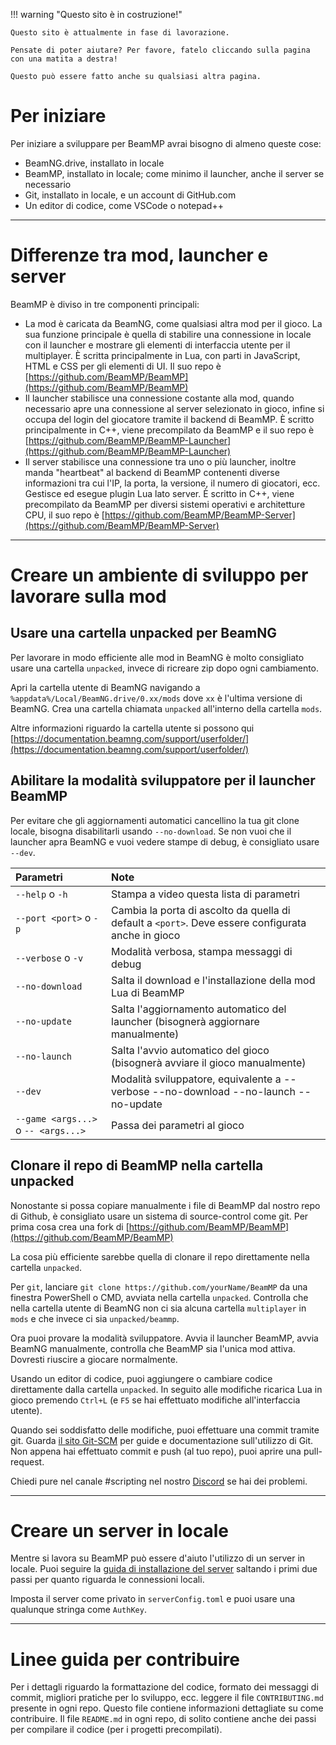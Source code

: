 !!! warning "Questo sito è in costruzione!"

    Questo sito è attualmente in fase di lavorazione.

    Pensate di poter aiutare? Per favore, fatelo cliccando sulla pagina con una matita a destra!

    Questo può essere fatto anche su qualsiasi altra pagina.

# Per iniziare

Per iniziare a sviluppare per BeamMP avrai bisogno di almeno queste cose:

- BeamNG.drive, installato in locale
- BeamMP, installato in locale; come minimo il launcher, anche il server se necessario
- Git, installato in locale, e un account di GitHub.com
- Un editor di codice, come VSCode o notepad++

---
# Differenze tra mod, launcher e server

BeamMP è diviso in tre componenti principali:

- La mod è caricata da BeamNG, come qualsiasi altra mod per il gioco. La sua funzione principale è quella di stabilire una connessione in locale con il launcher e mostrare gli elementi di interfaccia utente per il multiplayer. È scritta principalmente in Lua, con parti in JavaScript, HTML e CSS per gli elementi di UI. Il suo repo è [https://github.com/BeamMP/BeamMP](https://github.com/BeamMP/BeamMP)
- Il launcher stabilisce una connessione costante alla mod, quando necessario apre una connessione al server selezionato in gioco, infine si occupa del login del giocatore tramite il backend di BeamMP. È scritto principalmente in C++, viene precompilato da BeamMP e il suo repo è [https://github.com/BeamMP/BeamMP-Launcher](https://github.com/BeamMP/BeamMP-Launcher)
- Il server stabilisce una connessione tra uno o più launcher, inoltre manda "heartbeat" al backend di BeamMP contenenti diverse informazioni tra cui l'IP, la porta, la versione, il numero di giocatori, ecc. Gestisce ed esegue plugin Lua lato server. È scritto in C++, viene precompilato da BeamMP per diversi sistemi operativi e architetture CPU, il suo repo è [https://github.com/BeamMP/BeamMP-Server](https://github.com/BeamMP/BeamMP-Server)

---
# Creare un ambiente di sviluppo per lavorare sulla mod

## Usare una cartella unpacked per BeamNG

Per lavorare in modo efficiente alle mod in BeamNG è molto consigliato usare una cartella `unpacked`, invece di ricreare zip dopo ogni cambiamento.

Apri la cartella utente di BeamNG navigando a `%appdata%/Local/BeamNG.drive/0.xx/mods` dove `xx` è l'ultima versione di BeamNG.
Crea una cartella chiamata `unpacked` all'interno della cartella `mods`.

Altre informazioni riguardo la cartella utente si possono qui [https://documentation.beamng.com/support/userfolder/](https://documentation.beamng.com/support/userfolder/)

## Abilitare la modalità sviluppatore per il launcher BeamMP

Per evitare che gli aggiornamenti automatici cancellino la tua git clone locale, bisogna disabilitarli usando `--no-download`.
Se non vuoi che il launcher apra BeamNG e vuoi vedere stampe di debug, è consigliato usare `--dev`.

| Parametri                             | Note                                       |
|:--------------------------------------|:-------------------------------------------|
| `--help` o `-h`                       | Stampa a video questa lista di parametri |
| `--port <port>` o `-p`                | Cambia la porta di ascolto da quella di default a `<port>`. Deve essere configurata anche in gioco |
| `--verbose` o `-v`                    | Modalità verbosa, stampa messaggi di debug |
| `--no-download`                       | Salta il download e l'installazione della mod Lua di BeamMP |
| `--no-update`                         | Salta l'aggiornamento automatico del launcher (bisognerà aggiornare manualmente) |
| `--no-launch`                         | Salta l'avvio automatico del gioco (bisognerà avviare il gioco manualmente) |
| `--dev`                               | Modalità sviluppatore, equivalente a --verbose --no-download --no-launch --no-update |
| `--game <args...>` o `-- <args...>`   | Passa dei parametri al gioco |

## Clonare il repo di BeamMP nella cartella unpacked

Nonostante si possa copiare manualmente i file di BeamMP dal nostro repo di Github, è consigliato usare un sistema di source-control come git.
Per prima cosa crea una fork di [https://github.com/BeamMP/BeamMP](https://github.com/BeamMP/BeamMP)

La cosa più efficiente sarebbe quella di clonare il repo direttamente nella cartella `unpacked`.

Per `git`, lanciare `git clone https://github.com/yourName/BeamMP` da una finestra PowerShell o CMD, avviata nella cartella `unpacked`.
Controlla che nella cartella utente di BeamNG non ci sia alcuna cartella `multiplayer` in `mods` e che invece ci sia `unpacked/beammp`.

Ora puoi provare la modalità sviluppatore. Avvia il launcher BeamMP, avvia BeamNG manualmente, controlla che BeamMP sia l'unica mod attiva.
Dovresti riuscire a giocare normalmente.

Usando un editor di codice, puoi aggiungere o cambiare codice direttamente dalla cartella `unpacked`.
In seguito alle modifiche ricarica Lua in gioco premendo `Ctrl+L` (e `F5` se hai effettuato modifiche all'interfaccia utente).

Quando sei soddisfatto delle modifiche, puoi effettuare una commit tramite git. Guarda [il sito Git-SCM](https://git-scm.com/doc) per guide e documentazione sull'utilizzo di Git. Non appena hai effettuato commit e push (al tuo repo), puoi aprire una pull-request.

Chiedi pure nel canale #scripting nel nostro [Discord](https://discord.gg/beammp) se hai dei problemi.

---
# Creare un server in locale

Mentre si lavora su BeamMP può essere d'aiuto l'utilizzo di un server in locale. Puoi seguire la [guida di installazione del server](../../server/create-a-server.md) saltando i primi due passi per quanto riguarda le connessioni locali.

Imposta il server come privato in `serverConfig.toml` e puoi usare una qualunque stringa come `AuthKey`.

---
# Linee guida per contribuire

Per i dettagli riguardo la formattazione del codice, formato dei messaggi di commit, migliori pratiche per lo sviluppo, ecc. leggere il file `CONTRIBUTING.md` presente in ogni repo. Questo file contiene informazioni dettagliate su come contribuire. Il file `README.md` in ogni repo, di solito contiene anche dei passi per compilare il codice (per i progetti precompilati).
